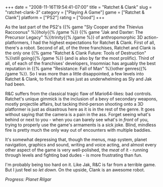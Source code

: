 +++
date = "2008-11-16T19:54:41-07:00"
title = "Ratchet &amp; Clank"
slug = "ratchet-clank-3"
category = ["Playing A Game"]
game = ["Ratchet &amp; Clank"]
platform = ["PS2"]
rating = ["Good"]
+++

As the last part of the PS2's {{% game "Sly Cooper and the Thievius Raccoonus" %}}holy{{% /game %}} {{% game "Jak and Daxter: The Precursor Legacy" %}}trinity{{% /game %}} of anthropomorphic 3D action-platformers, I had the highest expectations for Ratchet &amp; Clank.  First of all, there's a robot.  Second of all, of the three franchises, Ratchet and Clank is the only one {{% game "Ratchet &amp; Clank Future: Tools of Destruction" %}}still going{{% /game %}} (and is also by far the most prolific).  Third of all, of each of the franchises' developers, Insomniac has arguably the best reputation in {{% game "Resistance: Fall of Man" %}}other genres{{% /game %}}.  So I was more than a little disappointed, a few levels into Ratchet &amp; Clank, to find that it was just as underwhelming as Sly and Jak had been.

R&C suffers from the classical tragic flaw of Mario64-likes: bad controls.  Ratchet's unique gimmick is the inclusion of a bevy of secondary weapons, mostly projectile affairs, but tacking third-person shooting onto a 3D platformer is just as disastrous here as it is in the rest of the genre.  It goes without saying that the camera is a pain in the ass.  Forget seeing what's behind or next to you - when you can barely see what's in <i>front</i> of you, trying to properly use the game's armaments is a sick joke.  Blind, mindless fire is pretty much the only way out of encounters with multiple baddies.

It's somewhat depressing that, though the menus, map system, planet navigation, graphics and sound, writing and voice acting, and almost every other aspect of the game is very well-polished, the <i>meat</i> of it - running through levels and fighting bad dudes - is more frustrating than fun.

I'm probably being too hard on it.  Like Jak, R&C is far from a terrible game.  But I just feel so <i>let down</i>.  On the upside, Clank is an awesome robot.

<i>Progress: Planet Rilgar</i>